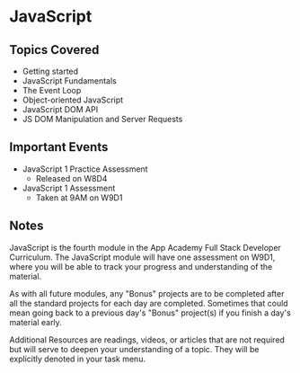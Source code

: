 # JavaScript

## Topics Covered

- Getting started
- JavaScript Fundamentals
- The Event Loop
- Object-oriented JavaScript
- JavaScript DOM API
- JS DOM Manipulation and Server Requests

## Important Events

- JavaScript 1 Practice Assessment
  - Released on W8D4
- JavaScript 1 Assessment
  - Taken at 9AM on W9D1

## Notes

JavaScript is the fourth module in the App Academy Full Stack Developer
Curriculum. The JavaScript module will have one assessment on W9D1, where you
will be able to track your progress and understanding of the material.

As with all future modules, any "Bonus" projects are to be completed after all
the standard projects for each day are completed. Sometimes that could mean
going back to a previous day's "Bonus" project(s) if you finish a day's material
early.

Additional Resources are readings, videos, or articles that are not required but
will serve to deepen your understanding of a topic. They will be explicitly
denoted in your task menu.
